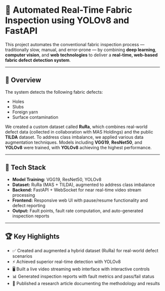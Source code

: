 # 🧵 Automated Real-Time Fabric Inspection using YOLOv8 and FastAPI

This project automates the conventional fabric inspection process — traditionally slow, manual, and error-prone — by combining **deep learning**, **computer vision**, and **web technologies** to deliver a **real-time, web-based fabric defect detection system**.

---

## 🚀 Overview

The system detects the following fabric defects:

* Holes
* Slubs
* Foreign yarn
* Surface contamination

We created a custom dataset called **RuRa**, which combines real-world defect data (collected in collaboration with MAS Holdings) and the public **TILDA** dataset. To address class imbalance, we applied various data augmentation techniques. Models including **VGG19**, **ResNet50**, and **YOLOv8** were trained, with **YOLOv8** achieving the highest performance.

---

## 🧠 Tech Stack

* **Model Training:** VGG19, ResNet50, YOLOv8
* **Dataset:** RuRa (MAS + TILDA), augmented to address class imbalance
* **Backend:** FastAPI + WebSocket for near real-time video stream processing
* **Frontend:** Responsive web UI with pause/resume functionality and defect reporting
* **Output:** Fault points, fault rate computation, and auto-generated inspection reports

---

## 🏆 Key Highlights

* ✅ Created and augmented a hybrid dataset (RuRa) for real-world defect scenarios
* ⚡ Achieved superior real-time detection with YOLOv8
* 🖥️ Built a live video streaming web interface with interactive controls
* 📊 Generated inspection reports with fault metrics and pass/fail status
* 📄 Published a research article documenting the methodology and results

